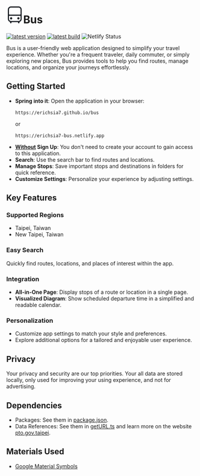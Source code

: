 <h1><picture><source media="(prefers-color-scheme: dark)" srcset="./pwaicon2/bus-icon-dark-mode.svg"><source media="(prefers-color-scheme: light)" srcset="./pwaicon2/bus-icon-light-mode.svg"><img alt="Your image description" src="./pwaicon2/bus-icon-light-mode.svg"></picture>Bus</h1>

[![latest version](https://img.shields.io/badge/dynamic/json?label=latest+version&query=hash&url=https%3A%2F%2Ferichsia7.github.io%2Fbus%2Fversion.json&color=18B2FF)](https://erichsia7.github.io/bus)
[![latest build](https://img.shields.io/badge/dynamic/json?label=latest+builld&query=build&url=https%3A%2F%2Ferichsia7.github.io%2Fbus%2Fversion.json&color=18B2FF)](https://erichsia7.github.io/bus)
![Netlify Status](https://api.netlify.com/api/v1/badges/96537a9f-5bb2-4d96-8d04-c48820a1b60b/deploy-status)

Bus is a user-friendly web application designed to simplify your travel experience. Whether you're a frequent traveler, daily commuter, or simply exploring new places, Bus provides tools to help you find routes, manage locations, and organize your journeys effortlessly.

## Getting Started

- **Spring into it**: Open the application in your browser:
  ```text
  https://erichsia7.github.io/bus
  ```
  or
  ```text
  https://erichsia7-bus.netlify.app
  ```
- **<u>Without</u> Sign Up**: You don't need to create your account to gain access to this application.
- **Search**: Use the search bar to find routes and locations.
- **Manage Stops**: Save important stops and destinations in folders for quick reference.
- **Customize Settings**: Personalize your experience by adjusting settings.

## Key Features

### Supported Regions

* Taipei, Taiwan
* New Taipei, Taiwan

### Easy Search

Quickly find routes, locations, and places of interest within the app.

### Integration

- **All-in-One Page**: Display stops of a route or location in a single page.
- **Visualized Diagram**: Show scheduled departure time in a simplified and readable calendar.

### Personalization

- Customize app settings to match your style and preferences.
- Explore additional options for a tailored and enjoyable user experience.

## Privacy

Your privacy and security are our top priorities. Your all data are stored locally, only used for improving your using experience, and not for advertising.

## Dependencies

- Packages: See them in [package.json](./package.json).
- Data References: See them in [getURL.ts](./src/data/apis/getURL.ts) and learn more on the website [pto.gov.taipei](https://pto.gov.taipei/News_Content.aspx?n=A1DF07A86105B6BB&s=55E8ADD164E4F579&sms=2479B630A6BD8079).

## Materials Used
- [Google Material Symbols](https://fonts.google.com/icons?icon.style=Rounded&icon.set=Material+Symbols)